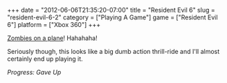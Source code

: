 +++
date = "2012-06-06T21:35:20-07:00"
title = "Resident Evil 6"
slug = "resident-evil-6-2"
category = ["Playing A Game"]
game = ["Resident Evil 6"]
platform = ["Xbox 360"]
+++

<a href="http://www.joystiq.com/2012/06/04/resident-evil-6-dlc-to-hit-xbox-360-first/">Zombies on a plane</a>!  Hahahaha!

Seriously though, this looks like a big dumb action thrill-ride and I'll almost certainly end up playing it.

<i>Progress: Gave Up</i>